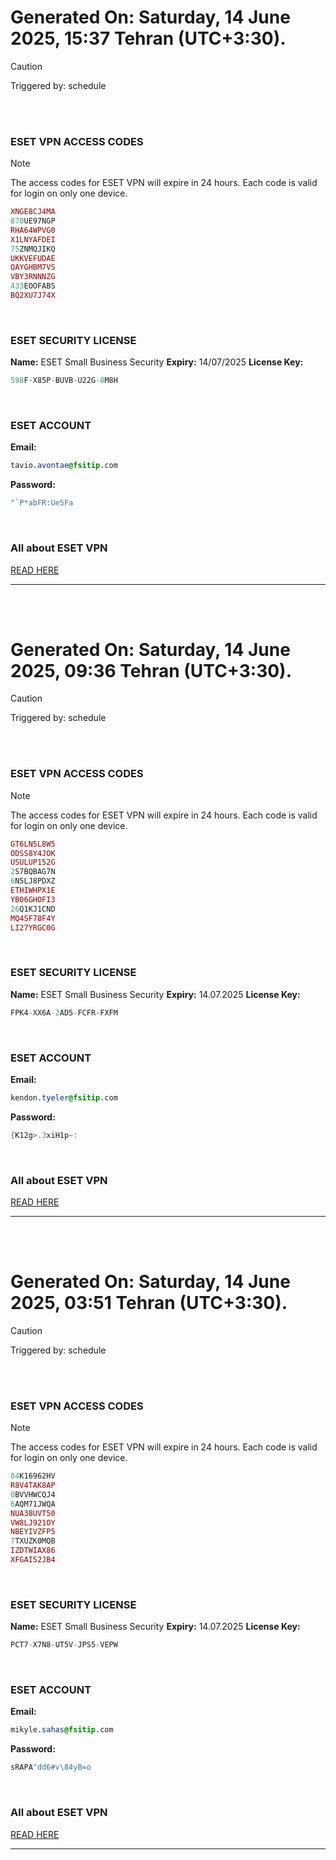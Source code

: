 # Generated On: Saturday, 14 June 2025, 15:37 Tehran (UTC+3:30).

> [!CAUTION]
> Triggered by: schedule

<br><br>

### ESET VPN ACCESS CODES

> [!NOTE]
> The access codes for ESET VPN will expire in 24 hours.
> Each code is valid for login on only one device.

```ruby
XNGE8CJ4MA
870UE97NGP
RHA64WPVG0
X1LNYAFDEI
75ZNMQJIKQ
UKKVEFUDAE
QAYGHBM7VS
VBY3RNNNZG
433EOOFABS
BQ2XU7J74X
```

<br>

### ESET SECURITY LICENSE

**Name:** ESET Small Business Security
**Expiry:** 14/07/2025
**License Key:**

```POV-Ray SDL
598F-X85P-BUVB-U22G-8M8H
```

<br>

### ESET ACCOUNT

**Email:**

```CSS
tavio.avontae@fsitip.com
```

**Password:**

```POV-Ray SDL
"`P*abFR:Ue5Fa
```

<br>

### All about ESET VPN

[READ HERE](https://t.me/F_NiREvil/2113)

---

<br><br>

# Generated On: Saturday, 14 June 2025, 09:36 Tehran (UTC+3:30).

> [!CAUTION]
> Triggered by: schedule

<br><br>

### ESET VPN ACCESS CODES

> [!NOTE]
> The access codes for ESET VPN will expire in 24 hours.
> Each code is valid for login on only one device.

```ruby
GT6LN5L8W5
ODSS8Y4JOK
USULUP152G
2S7BQBAG7N
6N5LJ8PDXZ
ETHIWHPX1E
YB06GHOFI3
26Q1KJ1CND
MQ4SF78F4Y
LI27YRGC0G
```

<br>

### ESET SECURITY LICENSE

**Name:** ESET Small Business Security
**Expiry:** 14.07.2025
**License Key:**

```POV-Ray SDL
FPK4-XX6A-2AD5-FCFR-FXFM
```

<br>

### ESET ACCOUNT

**Email:**

```CSS
kendon.tyeler@fsitip.com
```

**Password:**

```POV-Ray SDL
{K12g>.3xiH1p~:
```

<br>

### All about ESET VPN

[READ HERE](https://t.me/F_NiREvil/2113)

---

<br><br>

# Generated On: Saturday, 14 June 2025, 03:51 Tehran (UTC+3:30).

> [!CAUTION]
> Triggered by: schedule

<br><br>

### ESET VPN ACCESS CODES

> [!NOTE]
> The access codes for ESET VPN will expire in 24 hours.
> Each code is valid for login on only one device.

```ruby
84K16962HV
R8V4TAK8AP
0BVVHWCQJ4
6AQM71JWQA
NUA38UVT50
VW8LJ921OY
NBEYIVZFP5
7TXUZK0MQB
IZDTWIAX86
XFGAI52JB4
```

<br>

### ESET SECURITY LICENSE

**Name:** ESET Small Business Security
**Expiry:** 14.07.2025
**License Key:**

```POV-Ray SDL
PCT7-X7N8-UT5V-JPS5-VEPW
```

<br>

### ESET ACCOUNT

**Email:**

```CSS
mikyle.sahas@fsitip.com
```

**Password:**

```POV-Ray SDL
sRAPA"dd6#v\84yB=o
```

<br>

### All about ESET VPN

[READ HERE](https://t.me/F_NiREvil/2113)

---

<br><br>

